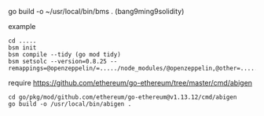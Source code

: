go build -o ~/usr/local/bin/bms . (bang9ming9solidity)

example
```
cd .....
bsm init
bsm compile --tidy (go mod tidy)
bsm setsolc --version=0.8.25 --remappings=@openzeppelin/=...../node_modules/@openzeppelin,@other=...../
```

require
https://github.com/ethereum/go-ethereum/tree/master/cmd/abigen
```
cd go/pkg/mod/github.com/ethereum/go-ethereum@v1.13.12/cmd/abigen
go build -o /usr/local/bin/abigen .
```